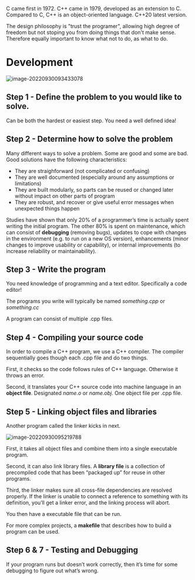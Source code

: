 C came first in 1972. C++ came in 1979, developed as an extension to C. Compared to C, C++ is an object-oriented language. C++20 latest version. 

The design philosophy is "trust the programer", allowing high degree of freedom but not stoping you from doing things that don't make sense. Therefore equally important to know what not to do, as what to do. 

# Development

![image-20220930093433078](C:\Users\Johan\AppData\Roaming\Typora\typora-user-images\image-20220930093433078.png)

## Step 1 - Define the problem to you would like to solve.

 Can be both the hardest or easiest step. You need a well defined idea!

## Step 2 - Determine how to solve the problem

Many different ways to solve a problem. Some are good and some are bad. Good solutions have the following characteristics:

- They are straighforward (not complicated or confusing)
- They are well documented (especially around any assumptions or limitations)
- They are built modularly, so parts can be reused or changed later without impact on other parts of program
- They are robust, and recover or give useful error messages when unexpected things happen

Studies have shown that only 20% of a programmer’s time is actually spent writing the initial program. The other 80% is spent on maintenance, which can consist of **debugging** (removing bugs), updates to cope with changes in the environment (e.g. to run on a new OS version), enhancements (minor changes to improve usability or capability), or internal improvements (to increase reliability or maintainability).

## Step 3 - Write the program

You need knowledge of programming and a text editor. Specifically a code editor! 

The programs you write will typically be named *something.cpp* or *something.cc*

A program can consist of multiple .cpp files. 

## Step 4 - Compiling your source code

In order to compile a C++ program, we use a C++ compiler. The compiler sequentially goes though each .cpp file and do two things. 

First, it checks so the code follows rules of C++ language. Otherwise it throws an error.

Second, it translates your C++ source code into machine language in an **object file**. Designated *name.o* or *name.obj*.  One object file per .cpp file. 

## Step 5 - Linking object files and libraries

Another program called the linker kicks in next. 

![image-20220930095219788](C:\Users\Johan\AppData\Roaming\Typora\typora-user-images\image-20220930095219788.png)

First, it takes all object files and combine them into a single executable program. 

Second, it can also link library files. A **library file** is a collection of precompiled code that has been “packaged up” for reuse in other programs.

Third, the linker makes sure all cross-file dependencies are resolved properly. If the linker is unable to connect a reference to something with its definition, you’ll get a linker error, and the linking process will abort.

You then have a executable file that can be run. 

For more complex projects, a **makefile** that describes how to build a program can be used. 

## Step 6 & 7 - Testing and Debugging

If your program runs but doesn’t work correctly, then it’s time for some debugging to figure out what’s wrong.